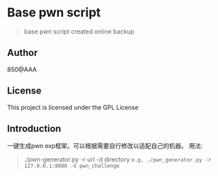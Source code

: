 # Base pwn script
> base pwn script created online backup

## Author
850@AAA
## License
This project is licensed under the GPL License
## Introduction
一键生成pwn exp框架。可以根据需要自行修改以适配自己的机器。
用法:
> ./pwn-generator.py -r url -d directory
`e.g. ./pwn_generator.py -r 127.0.0.1:8080 -d pwn_challenge`